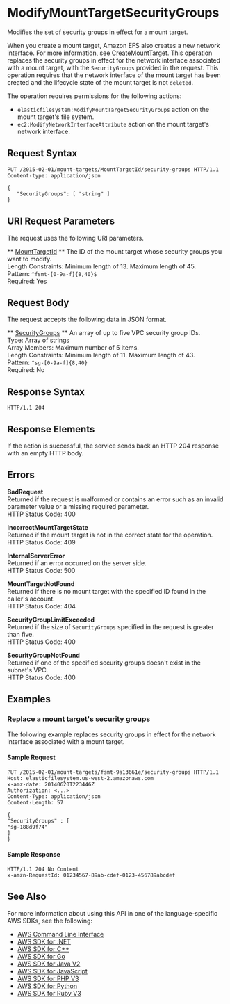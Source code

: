 # ModifyMountTargetSecurityGroups<a name="API_ModifyMountTargetSecurityGroups"></a>

Modifies the set of security groups in effect for a mount target\.

When you create a mount target, Amazon EFS also creates a new network interface\. For more information, see [CreateMountTarget](API_CreateMountTarget.md)\. This operation replaces the security groups in effect for the network interface associated with a mount target, with the `SecurityGroups` provided in the request\. This operation requires that the network interface of the mount target has been created and the lifecycle state of the mount target is not `deleted`\. 

The operation requires permissions for the following actions:
+  `elasticfilesystem:ModifyMountTargetSecurityGroups` action on the mount target's file system\. 
+  `ec2:ModifyNetworkInterfaceAttribute` action on the mount target's network interface\. 

## Request Syntax<a name="API_ModifyMountTargetSecurityGroups_RequestSyntax"></a>

```
PUT /2015-02-01/mount-targets/MountTargetId/security-groups HTTP/1.1
Content-type: application/json

{
   "SecurityGroups": [ "string" ]
}
```

## URI Request Parameters<a name="API_ModifyMountTargetSecurityGroups_RequestParameters"></a>

The request uses the following URI parameters\.

 ** [MountTargetId](#API_ModifyMountTargetSecurityGroups_RequestSyntax) **   <a name="efs-ModifyMountTargetSecurityGroups-request-MountTargetId"></a>
The ID of the mount target whose security groups you want to modify\.  
Length Constraints: Minimum length of 13\. Maximum length of 45\.  
Pattern: `^fsmt-[0-9a-f]{8,40}$`   
Required: Yes

## Request Body<a name="API_ModifyMountTargetSecurityGroups_RequestBody"></a>

The request accepts the following data in JSON format\.

 ** [SecurityGroups](#API_ModifyMountTargetSecurityGroups_RequestSyntax) **   <a name="efs-ModifyMountTargetSecurityGroups-request-SecurityGroups"></a>
An array of up to five VPC security group IDs\.  
Type: Array of strings  
Array Members: Maximum number of 5 items\.  
Length Constraints: Minimum length of 11\. Maximum length of 43\.  
Pattern: `^sg-[0-9a-f]{8,40}`   
Required: No

## Response Syntax<a name="API_ModifyMountTargetSecurityGroups_ResponseSyntax"></a>

```
HTTP/1.1 204
```

## Response Elements<a name="API_ModifyMountTargetSecurityGroups_ResponseElements"></a>

If the action is successful, the service sends back an HTTP 204 response with an empty HTTP body\.

## Errors<a name="API_ModifyMountTargetSecurityGroups_Errors"></a>

 **BadRequest**   
Returned if the request is malformed or contains an error such as an invalid parameter value or a missing required parameter\.  
HTTP Status Code: 400

 **IncorrectMountTargetState**   
Returned if the mount target is not in the correct state for the operation\.  
HTTP Status Code: 409

 **InternalServerError**   
Returned if an error occurred on the server side\.  
HTTP Status Code: 500

 **MountTargetNotFound**   
Returned if there is no mount target with the specified ID found in the caller's account\.  
HTTP Status Code: 404

 **SecurityGroupLimitExceeded**   
Returned if the size of `SecurityGroups` specified in the request is greater than five\.  
HTTP Status Code: 400

 **SecurityGroupNotFound**   
Returned if one of the specified security groups doesn't exist in the subnet's VPC\.  
HTTP Status Code: 400

## Examples<a name="API_ModifyMountTargetSecurityGroups_Examples"></a>

### Replace a mount target's security groups<a name="API_ModifyMountTargetSecurityGroups_Example_1"></a>

 The following example replaces security groups in effect for the network interface associated with a mount target\. 

#### Sample Request<a name="API_ModifyMountTargetSecurityGroups_Example_1_Request"></a>

```
PUT /2015-02-01/mount-targets/fsmt-9a13661e/security-groups HTTP/1.1
Host: elasticfilesystem.us-west-2.amazonaws.com
x-amz-date: 20140620T223446Z
Authorization: <...>
Content-Type: application/json
Content-Length: 57

{
"SecurityGroups" : [
"sg-188d9f74"
]
}
```

#### Sample Response<a name="API_ModifyMountTargetSecurityGroups_Example_1_Response"></a>

```
HTTP/1.1 204 No Content
x-amzn-RequestId: 01234567-89ab-cdef-0123-456789abcdef
```

## See Also<a name="API_ModifyMountTargetSecurityGroups_SeeAlso"></a>

For more information about using this API in one of the language\-specific AWS SDKs, see the following:
+  [AWS Command Line Interface](https://docs.aws.amazon.com/goto/aws-cli/elasticfilesystem-2015-02-01/ModifyMountTargetSecurityGroups) 
+  [AWS SDK for \.NET](https://docs.aws.amazon.com/goto/DotNetSDKV3/elasticfilesystem-2015-02-01/ModifyMountTargetSecurityGroups) 
+  [AWS SDK for C\+\+](https://docs.aws.amazon.com/goto/SdkForCpp/elasticfilesystem-2015-02-01/ModifyMountTargetSecurityGroups) 
+  [AWS SDK for Go](https://docs.aws.amazon.com/goto/SdkForGoV1/elasticfilesystem-2015-02-01/ModifyMountTargetSecurityGroups) 
+  [AWS SDK for Java V2](https://docs.aws.amazon.com/goto/SdkForJavaV2/elasticfilesystem-2015-02-01/ModifyMountTargetSecurityGroups) 
+  [AWS SDK for JavaScript](https://docs.aws.amazon.com/goto/AWSJavaScriptSDK/elasticfilesystem-2015-02-01/ModifyMountTargetSecurityGroups) 
+  [AWS SDK for PHP V3](https://docs.aws.amazon.com/goto/SdkForPHPV3/elasticfilesystem-2015-02-01/ModifyMountTargetSecurityGroups) 
+  [AWS SDK for Python](https://docs.aws.amazon.com/goto/boto3/elasticfilesystem-2015-02-01/ModifyMountTargetSecurityGroups) 
+  [AWS SDK for Ruby V3](https://docs.aws.amazon.com/goto/SdkForRubyV3/elasticfilesystem-2015-02-01/ModifyMountTargetSecurityGroups) 